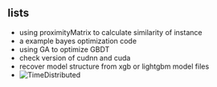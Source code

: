 ## lists
- using proximityMatrix to calculate similarity of instance
- a example bayes optimization code
- using GA to optimize GBDT
- check version of cudnn and cuda
- recover model structure from xgb or lightgbm model files
- ![TimeDistributed](https://gist.github.com/CHENHUI-X/db5870931ee55cf0f958f8549098fbac)
